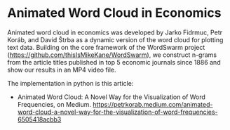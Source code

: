 # Animated Word Cloud in Economics

Animated word cloud in economics was developed by Jarko Fidrmuc, Petr Koráb, and David Štrba as a dynamic version of the word cloud for plotting text data. Building on the core framework of the WordSwarm project (https://github.com/thisIsMikeKane/WordSwarm), we construct n-grams from the article titles published in top 5 economic journals since 1886 and show our results in an MP4 video file. 

The implementation in python is this article:
* Animated Word Cloud: A Novel Way for the Visualization of Word Frequencies, on Medium. https://petrkorab.medium.com/animated-word-cloud-a-novel-way-for-the-visualization-of-word-frequencies-6505418acbb3
